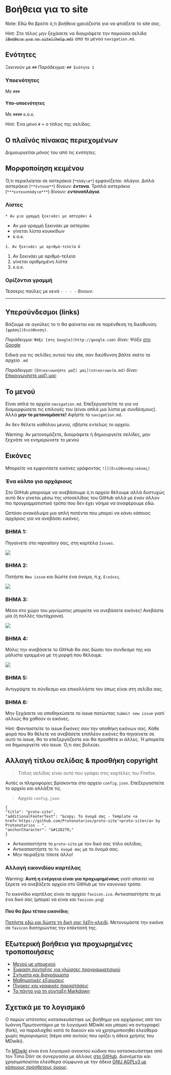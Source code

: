 # Βοήθεια για το site

Note: Εδώ θα βρείτε ό,τι βοήθεια χρειάζεστε για να φτιάξετε το site σας.

Hint: Στο τέλος μην ξεχάσετε να διαγράψετε την παρούσα σελίδα ~~`[Βοήθεια για το site](help.md)`~~ από το μενού `navigation.md`.

## Ενότητες
Ξεκινούν με `##`
*Παράδειγμα:* `## Ενότητα 1`
### Υποενότητες
Με `###`
#### Υπο-υποενότητες
Με `####`
κ.ο.κ.

Hint: Ένα μόνο `#` = ο τίτλος της σελίδας.

## Ο πλαϊνός πίνακας περιεχομένων
Δημιουργείται *μόνος του* από τις ενότητες.

## Μορφοποίηση κειμένου
Ό,τι περικλείεται σε αστεράκια (`*πλάγια*`) εμφανίζεται: *πλάγια*.
Διπλά αστεράκια (`**έντονα**`) δίνουν: **έντονα**.
Τριπλά αστεράκια (`***εντονοπλάγια***`) δίνουν: ***εντονοπλάγια***.

### Λίστες
`* Αν μια γραμμή ξεκινάει με αστεράκι`
↓

* Αν μια γραμμή ξεκινάει με αστεράκι
* γίνεται λίστα κουκκίδων
* κ.ο.κ.

`1. Αν ξεκινάει με αριθμό-τελεία`
↓

1. Αν ξεκινάει με αριθμό-τελεία
2. γίνεται αριθμημένη λίστα
3. κ.ο.κ.

### Ορίζόντια γραμμή
Τέσσερις παύλες με κενά `- - - -` δίνουν: 
- - - -

## Υπερσύνδεσμοι (links)
Βάζουμε σε αγκύλες το τι θα φαίνεται και σε παρένθεση τη διεύθυνση: `[φράση](διεύθυνση)`.

*Παράδειγμα:* `Ψάξε [στη Google](http://google.com)` *δίνει:* Ψάξε [στη Google](http://google.com)


Ειδικά για τις σελίδες αυτού του site, σαν διεύθυνση βάλτε σκέτο το αρχείο `.md`

*Παράδειγμα:* `[Επικοινωνήστε μαζί μας](επικοινωνία.md)` *δίνει:* [Επικοινωνήστε μαζί μας](επικοινωνία.md)

## Το μενού
Είναι απλά το αρχείο `navigation.md`. Επεξεργαστείτε το για να διαμορφώσετε τις επιλογές του (είναι απλά μια λίστα με συνδέσμους). 
Αλλά **μην το μετονομάσετε!** Αφήστε το `navigation.md`.

Αν δεν θέλετε καθόλου μενού, σβήστε εντελώς το αρχείο.

Warning: Αν μετονομάζετε, διαγράφετε ή δημιουργείτε σελίδες, μην ξεχνάτε να ενημερώνετε το μενού

## Εικόνες
Μπορείτε να εμφανίσετε εικόνες γράφοντας `![](διεύθυνσηεικόνας)`

### Ένα κόλπο για αρχάριους
Στο GitHub μπορούμε να ανεβάσουμε ό,τι αρχείο θέλουμε αλλά δυστυχώς αυτό δεν γίνεται μέσω της ιστοσελίδας του GitHub αλλά με έναν άλλον πιο προγραμματιστικό τρόπο που δεν έχει νόημα να αναφέρουμε εδώ.

Ωστόσο ανακάλυψα μια απλή πατέντα που μπορεί να κάνει κάποιος αρχάριος για να ανεβάσει εικόνες.

### ΒΗΜΑ 1:
Πηγαίνετε στο repository σας, στη καρτέλα `Issues`.

![](https://cloud.githubusercontent.com/assets/5426751/10549504/27e16f32-744a-11e5-9a37-b5edd02c1579.png)

### ΒΗΜΑ 2:
Πατήστε `New issue` και δώστε ένα όνομα, π.χ. `Εικόνες`.
 
![](https://cloud.githubusercontent.com/assets/5426751/10549505/27eaec6a-744a-11e5-88f3-e15f5f2caf0f.png)

### ΒΗΜΑ 3:
Μέσα στο χώρο του μηνύματος μπορείτε να ανεβάσετε εικόνες! Ανεβάστε μία (ή πολλές ταυτόχρονα).

![](https://cloud.githubusercontent.com/assets/5426751/10549506/27ee17dc-744a-11e5-9c07-aa3bf74e5b08.png)

### ΒΗΜΑ 4:
Μόλις την ανεβάσετε το GitHub θα σας δώσει τον σύνδεσμό της και μάλιστα γραμμένο με τη μορφή που θέλουμε. 

![](https://cloud.githubusercontent.com/assets/5426751/10549507/27f0faba-744a-11e5-98c5-5b32fc2f8f26.png)

### ΒΗΜΑ 5:
Αντιγράψτε το σύνδεσμο και επικολλήστε τον όπως είναι στη σελίδα σας.

### ΒΗΜΑ 6:
Μην ξεχάσετε να αποθηκεύσετε το issue πατώντας `Submit new issue` γιατί αλλιώς θα χαθούν οι εικόνες.

Hint: Φανταστείτε το issue *Εικόνες* σαν την αποθήκη εικόνων σας. Κάθε φορά που θα θέλετε να ανεβάσετε επιπλέον εικόνες θα πηγαίνετε σε αυτό το issue, θα το επεξεργάζεστε και θα προσθέτε κι άλλες. Ή μπορείτε να δημιουργείτε νέο issue. Ό,τι σας βολεύει.

## Αλλαγή τίτλου σελίδας & προσθήκη copyright
>*Τίτλος σελίδας* είναι αυτό που γράφει στις καρτέλες του Firefox.

Αυτές οι πληροφορίες βρίσκονται στο αρχείο `config.json`.
Επεξεργαστείτε το αρχείο και αλλάξτε τις.

>Αρχείο `config.json`:
```
{
"title": "proto-site",
"additionalFooterText": "&copy; Το όνομά σας - Template <a href='https://github.com/Protonotarios/proto-site'>proto-site</a> by Protonotarios - ",
"anchorCharacter": "&#128279;"
}
```
* Αντικαταστήστε το `proto-site` με τον δικό σας τίτλο σελίδας.
* Αντικαταστήστε το `Το όνομά σας` με το όνομά σας.
* Μην πειράξετε τίποτε άλλο!

### Αλλαγή εικονιδίου καρτέλας
Warning: **Αυτή η ενέργεια είναι για προχωρημένους** γιατί απαιτεί να ξέρετε να ανεβάζετε αρχεία στο GitHub με τον κανονικό τρόπο.

Το εικονίδιο καρτέλας είναι το αρχείο `favicon.ico`. Αντικαταστήστε το με ένα δικό σας (μπορεί να είναι και `favicon.png`)

#### Πού θα βρω τέτοιο εικονίδιο;
[Πατήστε εδώ και δώστε τη δική σας λέξη-κλειδί](https://www.google.gr/search?q=star&tbm=isch&tbs=isz:ex,iszw:16,iszh:16). Μετονομάστε την εικόνα σε `favicon` διατηρώντας την επέκτασή της.


## Εξωτερική βοήθεια για προχωρημένες τροποποιήσεις
* [Μενού με υπομενού](http://dynalon.github.io/mdwiki/#!quickstart.md#Adding_a_navigation)
* [Έμφαση σύνταξης για γλώσσες προγραμματισμού](http://dynalon.github.io/mdwiki/#!quickstart.md#Syntax_highlighting)
* [Σχήματα και διαγράμματα](http://dynalon.github.io/mdwiki/#!gimmicks.md#UML_Diagrams_via_yUML.me)
* [Μαθηματικές εξισώσεις](http://dynalon.github.io/mdwiki/#!gimmicks.md#Math)
* [Πίνακες και γραφικές παραστάσεις](http://dynalon.github.io/mdwiki/#!gimmicks.md#Chart)
* [Τα πάντα για τη σύνταξη Markdown](https://guides.github.com/features/mastering-markdown/)



## Σχετικά με το λογισμικό
Ο παρών ιστότοπος κατασκευάστηκε ως βοήθημα για αρχάριους από τον Ιωάννη Πρωτονοτάριο με το λογισμικό MDwiki και μπορεί να αντιγραφεί (fork), να παραλαχθεί κατά το δοκούν και να χρησιμοποιηθεί ελεύθερα χωρίς περιορισμούς (πέρα από αυτούς που ορίζει η άδεια χρήσης του MDwiki).

Το [ΜDwiki](http://www.mdwiki.info/) είναι ένα λογισμικό ανοικτού κώδικα που κατασκευάστηκε από τον Timo Dörr σε συνεργασία με άλλους [στο GitHub](https://github.com/Dynalon/mdwiki). Διανέμεται και χρησιμοποιείται ελεύθερα σύμφωνα με την άδεια [GNU AGPLv3 με κάποιους πρόσθετους όρους](https://github.com/Dynalon/mdwiki/blob/master/LICENSE.txt).




